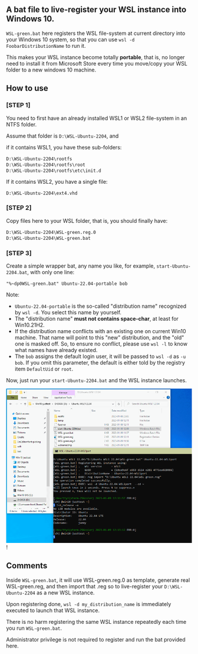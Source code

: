 ## A bat file to live-register your WSL instance into Windows 10.

`WSL-green.bat` here registers the WSL file-system at current directory into your 
Windows 10 system, so that you can use `wsl -d FoobarDistributionName` to run it. 

This makes your WSL instance become totally **portable**, that is, no longer 
need to install it from Microsoft Store every time you move/copy your WSL folder 
to a new windows 10 machine.

## How to use

### [STEP 1] 

You need to first have an already installed WSL1 or WSL2 file-system in an NTFS folder.

Assume that folder is `D:\WSL-Ubuntu-2204`, and 

if it contains WSL1, you have these sub-folders:

	D:\WSL-Ubuntu-2204\rootfs
	D:\WSL-Ubuntu-2204\rootfs\root
	D:\WSL-Ubuntu-2204\rootfs\etc\init.d

If it contains WSL2, you have a single file:

	D:\WSL-Ubuntu-2204\ext4.vhd

### [STEP 2]

Copy files here to your WSL folder, that is, you should finally have:

	D:\WSL-Ubuntu-2204\WSL-green.reg.0
	D:\WSL-Ubuntu-2204\WSL-green.bat

### [STEP 3]

Create a simple wrapper bat, any name you like, for example, `start-Ubuntu-2204.bat`, 
with only one line:

	"%~dp0WSL-green.bat" Ubuntu-22.04-portable bob

Note:

* `Ubuntu-22.04-portable` is the so-called "distribution name" recognized by `wsl -d`.
  You select this name by yourself.
* The "distribution name" **must not contains space-char**, at least for Win10.21H2.
* If the distribution name conflicts with an existing one on current Win10 machine. 
  That name will point to this "new" distribution, and the "old" one is masked off.
  So, to ensure no conflict, please use `wsl -l` to know what names have already existed.
* The `bob` assigns the default login user, it will be passed to `wsl -d` as `-u bob`. 
  If you omit this parameter, the default is either told by the registry item `DefaultUid`
  or `root`.

Now, just run your `start-Ubuntu-2204.bat` and the WSL instance launches.

![Live run of a WSL1 instance](live-run.png)!

## Comments

Inside `WSL-green.bat`, it will use WSL-green.reg.0 as template, generate real 
WSL-green.reg, and then import that .reg so to live-register 
your `D:\WSL-Ubuntu-2204` as a new WSL instance.

Upon registering done, `wsl -d my_distribution_name` is immediately executed to launch
that WSL instance.

There is no harm registering the same WSL instance repeatedly each time you run `WSL-green.bat`.

Administrator privilege is not required to register and run the bat provided here.
